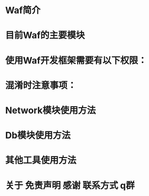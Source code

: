 # Waf简介
# 目前Waf的主要模块
# 使用Waf开发框架需要有以下权限：
# 混淆时注意事项：
# Network模块使用方法
# Db模块使用方法
# 其他工具使用方法
# 关于 免责声明 感谢 联系方式 q群 

